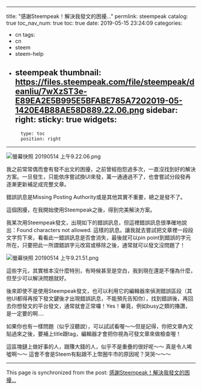 
---
title: "感謝Steempeak！解決我發文的困擾..."
permlink: steempeak
catalog: true
toc_nav_num: true
toc: true
date: 2019-05-15 23:24:09
categories:
- cn
tags:
- cn
- steem
- steem-help
- steempeak
thumbnail: https://files.steempeak.com/file/steempeak/deanliu/7wXzST3e-E89EA2E5B995E5BFABE785A7202019-05-1420E4B88AE58D889.22.06.png
sidebar:
    right:
        sticky: true
widgets:
    -
        type: toc
        position: right
---


![螢幕快照 20190514 上午9.22.06.png](https://files.steempeak.com/file/steempeak/deanliu/7wXzST3e-E89EA2E5B995E5BFABE785A7202019-05-1420E4B88AE58D889.22.06.png)

我之前常常偶而會有發不出文的困擾，之前曾經抱怨過多次，一直沒找到好的解決方案。一旦發生，只能依序嘗試換UI來發，萬一通通過不了，也會嘗試分段發再逐漸更新補足成完整文章。

錯誤訊息是Missing Posting Authority或是其他其實不重要，總之是發不了。

這個困擾，在我開始使用Steempeak之後，得到完美解決方案。

我某次用Steempeak發文，出現如下的錯誤訊息，但這裡錯誤訊息很準確地說出：Found characters not allowed. 這樣的訊息。讓我就去嘗試把文章裡一段段文字剪下來，看看此一錯誤訊息是否會消失，最後就可以pin point到錯誤的字元所在，只要把此一所謂錯誤字元改寫或移除之後，通常就可以發文沒問題了！

![螢幕快照 20190514 上午9.21.51.png](https://files.steempeak.com/file/steempeak/deanliu/RYh6xr0Z-E89EA2E5B995E5BFABE785A7202019-05-1420E4B88AE58D889.21.51.png)

這些字元，其實根本沒什麼特別，有時候甚至是空白，我到現在還是不懂為什麼，但至少可以解決問題就好。

後來即使不是使用Steempeak發文，也可以利用它的編輯器來偵測錯誤區段（其他UI都得再按下發文鍵後才出現錯誤訊息，不能預先告知你），找到錯誤後，再回去你想發文的平台發文，通常就會正常囉！Yes！畢竟，例如busy之類的擼讚，是一定要的啊....

如果你也有一樣問題（似乎沒聽說），可以試試看喔～～但是記得，你把文章內文貼過來之後，要補上title跟tag，編輯器才會把你視為可發文章來做檢查喔！

這區塊鏈上做好事的人，跟賺大錢的人，似乎不是重疊的很好呢～～ 真是令人唏噓啊～～ 這會不會是Steem有點跟不上幣圈牛市的原因呢？哭哭～～～

- - -

This page is synchronized from the post: [感謝Steempeak！解決我發文的困擾...](https://steemit.com/@deanliu/steempeak)
